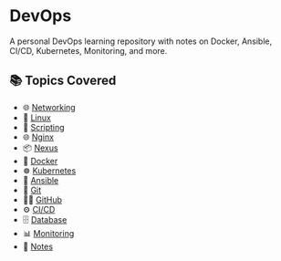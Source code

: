 # DevOps
A personal DevOps learning repository with notes on Docker, Ansible, CI/CD, Kubernetes, Monitoring, and more.

## 📚 Topics Covered

- 🌐 [Networking](./Networking)
- 🐧 [Linux](./Linux)
- 🔁 [Scripting](./Scripting)
- 🌐 [Nginx](./Nginx)
- 📦 [Nexus](./Nexus)
- 🐳 [Docker](./Docker)
- ☸️ [Kubernetes](./Kubernetes)
- 🧰 [Ansible](./Ansible)
- 🔧 [Git](./Git)
- 🧑‍💻 [GitHub](./GitHub)
- ⚙️ [CI/CD](./CI-CD)
- 🗄️ [Database](./Database)
- 📊 [Monitoring](./Monitoring)
- 📝 [Notes](./Notes)
